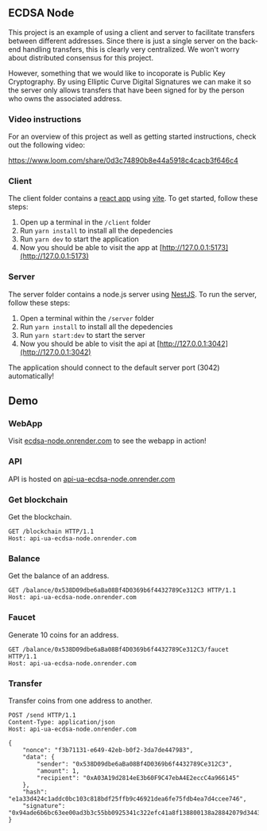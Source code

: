 ## ECDSA Node

This project is an example of using a client and server to facilitate transfers between different addresses. Since there
is just a single server on the back-end handling transfers, this is clearly very centralized. We won't worry about
distributed consensus for this project.

However, something that we would like to incoporate is Public Key Cryptography. By using Elliptic Curve Digital
Signatures we can make it so the server only allows transfers that have been signed for by the person who owns the
associated address.

### Video instructions

For an overview of this project as well as getting started instructions, check out the following video:

https://www.loom.com/share/0d3c74890b8e44a5918c4cacb3f646c4

### Client

The client folder contains a [react app](https://reactjs.org/) using [vite](https://vitejs.dev/). To get started, follow
these steps:

1. Open up a terminal in the `/client` folder
2. Run `yarn install` to install all the depedencies
3. Run `yarn dev` to start the application
4. Now you should be able to visit the app at [http://127.0.0.1:5173](http://127.0.0.1:5173)

### Server

The server folder contains a node.js server using [NestJS](https://nestjs.com/). To run the server, follow these
steps:

1. Open a terminal within the `/server` folder
2. Run `yarn install` to install all the depedencies
3. Run `yarn start:dev` to start the server
4. Now you should be able to visit the api at [http://127.0.0.1:3042](http://127.0.0.1:3042)

The application should connect to the default server port (3042) automatically!

## Demo

### WebApp

Visit [ecdsa-node.onrender.com](https://ecdsa-node.onrender.com/) to see the webapp in action!

### API

API is hosted on [api-ua-ecdsa-node.onrender.com](https://api-ua-ecdsa-node.onrender.com/)

### Get blockchain

Get the blockchain.

```http request
GET /blockchain HTTP/1.1
Host: api-ua-ecdsa-node.onrender.com
```

### Balance

Get the balance of an address.

```http request
GET /balance/0x538D09dbe6aBa08Bf4D0369b6f4432789Ce312C3 HTTP/1.1
Host: api-ua-ecdsa-node.onrender.com
```

### Faucet

Generate 10 coins for an address.

```http request
GET /balance/0x538D09dbe6aBa08Bf4D0369b6f4432789Ce312C3/faucet HTTP/1.1
Host: api-ua-ecdsa-node.onrender.com
```

### Transfer

Transfer coins from one address to another.

```http request
POST /send HTTP/1.1
Content-Type: application/json
Host: api-ua-ecdsa-node.onrender.com

{
	"nonce": "f3b71131-e649-42eb-b0f2-3da7de447983",
	"data": {
		"sender": "0x538D09dbe6aBa08Bf4D0369b6f4432789Ce312C3",
		"amount": 1,
		"recipient": "0xA03A19d2814eE3b60F9C47ebA4E2eccC4a966145"
	},
	"hash": "e1a33d424c1addc0bc103c818bdf25ffb9c46921dea6fe75fdb4ea7d4ccee746",
	"signature": "0x94ade6b6bc63ee00ad3b3c55bb0925341c322efc41a8f138800138a28842079d344362b193e0fedc8ddb0c474f72665938989c112045391093e5e6a0e75fee671b"
}
```
